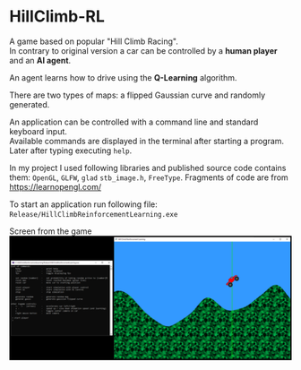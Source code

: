 # HillClimb-RL

A game based on popular "Hill Climb Racing".\
In contrary to original version a car can be controlled by a **human player** and an **AI agent**.

An agent learns how to drive using the **Q-Learning** algorithm.

There are two types of maps: a flipped Gaussian curve and randomly generated.

An application can be controlled with a command line and standard keyboard input.\
Available commands are displayed in the terminal after starting a program. Later after typing executing `help`.

In my project I used following libraries and published source code contains them: `OpenGL`, `GLFW`, `glad` `stb_image.h`, `FreeType`. Fragments of code are from https://learnopengl.com/

To start an application run following file:\
`Release/HillClimbReinforcementLearning.exe`


Screen from the game
![Screen from the game](/graphics/rl.png)
